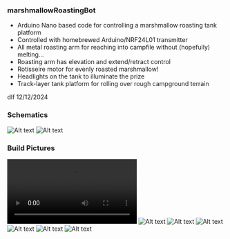 ### marshmallowRoastingBot
* Arduino Nano based code for controlling a marshmallow roasting tank platform
* Controlled with homebrewed Arduino/NRF24L01 transmitter
* All metal roasting arm for reaching into campfile without (hopefully) melting...
* Roasting arm has elevation and extend/retract control
* Rotisseire motor for evenly roasted marshmallow!
* Headlights on the tank to illuminate the prize
* Track-layer tank platform for rolling over rough campground terrain

dlf  12/12/2024


### Schematics
![Alt text](./Schematic_Sheet1.png "Marshmallow Roasting Robot")
![Alt text](./Schematic_Sheet2.png "Transmitter")


### Build Pictures
![Demo Video](./DemoVid.mov "Demo Video")
![Alt text](./Robot1.jpg "Ready to Roast")
![Alt text](./Robot2.jpg "Slide Mechanics")
![Alt text](./Robot5.jpg "Slide Mechanics")
![Alt text](./Robot3.jpg "Slide Mechanics")
![Alt text](./Robot4.jpg "Slide Mechanics")
![Alt text](./Transmitter.jpg "Transmitter")

